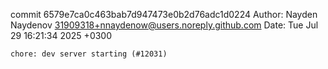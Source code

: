 commit 6579e7ca0c463bab7d947473e0b2d76adc1d0224
Author: Nayden Naydenov <31909318+nnaydenow@users.noreply.github.com>
Date:   Tue Jul 29 16:21:34 2025 +0300

    chore: dev server starting (#12031)
